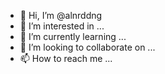 - 👋 Hi, I’m @alnrddng
- 👀 I’m interested in ...
- 🌱 I’m currently learning ...
- 💞️ I’m looking to collaborate on ...
- 📫 How to reach me ...

<!---
alnrddng/alnrddng is a ✨ special ✨ repository because its `README.md` (this file) appears on your GitHub profile.
You can click the Preview link to take a look at your changes.
--->
